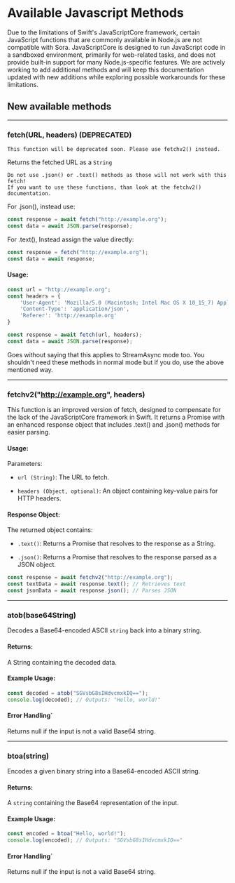 # Available Javascript Methods

Due to the limitations of Swift's JavaScriptCore framework, certain JavaScript functions that are commonly available in Node.js are not compatible with Sora. JavaScriptCore is designed to run JavaScript code in a sandboxed environment, primarily for web-related tasks, and does not provide built-in support for many Node.js-specific features. We are actively working to add additional methods and will keep this documentation updated with new additions while exploring possible workarounds for these limitations.

## New available methods

---

### fetch(URL, headers) (DEPRECATED)

```{warning}
This function will be deprecated soon. Please use fetchv2() instead.
```

Returns the fetched URL as a `String`

```{warning} 
Do not use .json() or .text() methods as those will not work with this fetch! 
If you want to use these functions, than look at the fetchv2() documentation.
```

For .json(), instead use:
```javascript
const response = await fetch("http://example.org");
const data = await JSON.parse(response);
```

For .text(), Instead assign the value directly:
```javascript
const response = fetch("http://example.org");
const data = await response;
```

#### Usage:
```javascript
const url = "http://example.org";
const headers = {
    'User-Agent': 'Mozilla/5.0 (Macintosh; Intel Mac OS X 10_15_7) AppleWebKit/537.36 (KHTML, like Gecko) Chrome/91.0.4472.114 Safari/537.36',
    'Content-Type': 'application/json',
    'Referer': 'http://example.org'
}

const response = await fetch(url, headers);
const data = await JSON.parse(response);
```

Goes without saying that this applies to StreamAsync mode too. You shouldn't need these methods in normal mode but if you do, use the above mentioned way.

---

### fetchv2("http://example.org", headers)

This function is an improved version of fetch, designed to compensate for the lack of the JavaScriptCore framework in Swift. It returns a Promise with an enhanced response object that includes .text() and .json() methods for easier parsing.

#### Usage:

Parameters:

- `url (String)`: The URL to fetch.

- `headers (Object, optional)`: An object containing key-value pairs for HTTP headers.

#### Response Object:

The returned object contains:

- `.text()`: Returns a Promise that resolves to the response as a String.

- `.json()`: Returns a Promise that resolves to the response parsed as a JSON object.


```javascript
const response = await fetchv2("http://example.org");
const textData = await response.text(); // Retrieves text
const jsonData = await response.json(); // Parses JSON
```

---

### atob(base64String)

Decodes a Base64-encoded ASCII `string` back into a binary string.

#### Returns:
A String containing the decoded data.

#### Example Usage:
```javascript
const decoded = atob("SGVsbG8sIHdvcmxkIQ=="); 
console.log(decoded); // Outputs: "Hello, world!"
```

#### Error Handling`
Returns null if the input is not a valid Base64 string.

---

### btoa(string)

Encodes a given binary string into a Base64-encoded ASCII string.

#### Returns:
A `string` containing the Base64 representation of the input.

#### Example Usage:
```javascript
const encoded = btoa("Hello, world!"); 
console.log(encoded); // Outputs: "SGVsbG8sIHdvcmxkIQ=="
```

#### Error Handling`
Returns null if the input is not a valid Base64 string.

